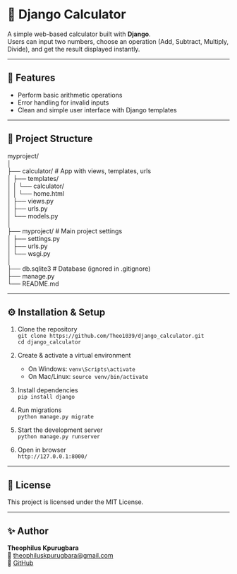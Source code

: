 # 🧮 Django Calculator

A simple web-based calculator built with **Django**.  
Users can input two numbers, choose an operation (Add, Subtract, Multiply, Divide), and get the result displayed instantly.

---

## 🚀 Features
- Perform basic arithmetic operations  
- Error handling for invalid inputs  
- Clean and simple user interface with Django templates  

---

## 📂 Project Structure
myproject/  
│  
├── calculator/   # App with views, templates, urls  
│   ├── templates/  
│   │   └── calculator/  
│   │       └── home.html  
│   ├── views.py  
│   ├── urls.py  
│   └── models.py  
│  
├── myproject/    # Main project settings  
│   ├── settings.py  
│   ├── urls.py  
│   └── wsgi.py  
│  
├── db.sqlite3    # Database (ignored in .gitignore)  
├── manage.py  
└── README.md  

---

## ⚙️ Installation & Setup

1. Clone the repository  
   `git clone https://github.com/Theo1039/django_calculator.git`  
   `cd django_calculator`  

2. Create & activate a virtual environment  
   - On Windows: `venv\Scripts\activate`  
   - On Mac/Linux: `source venv/bin/activate`  

3. Install dependencies  
   `pip install django`  

4. Run migrations  
   `python manage.py migrate`  

5. Start the development server  
   `python manage.py runserver`  

6. Open in browser  
   `http://127.0.0.1:8000/`  

---

## 📜 License
This project is licensed under the MIT License.  

---

## ✨ Author
**Theophilus Kpurugbara**  
📧 theophiluskpurugbara@gmail.com  
🔗 [GitHub](https://github.com/Theo1039)  
